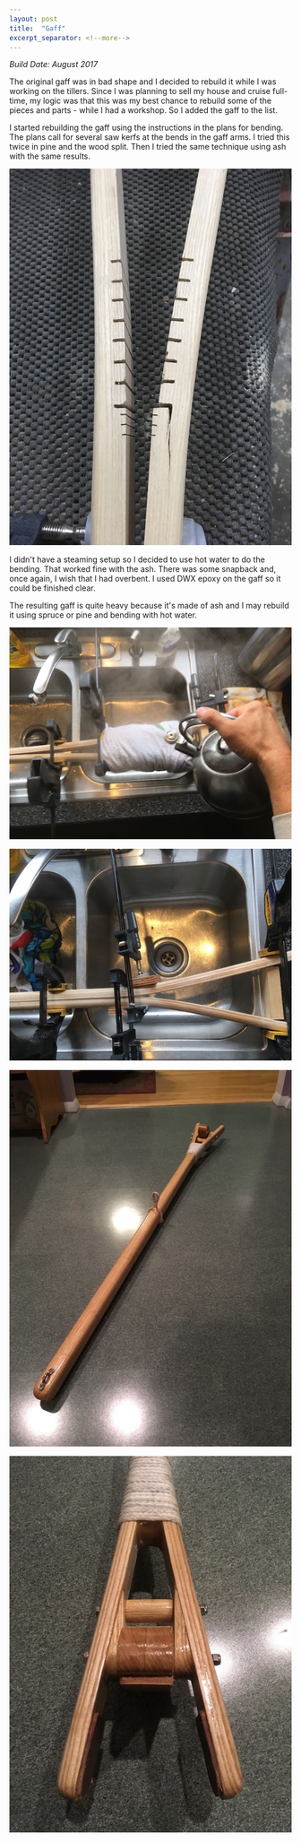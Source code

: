 ```yaml
---
layout: post
title:  "Gaff"
excerpt_separator: <!--more-->
---
```


*Build Date: August 2017*

The original gaff was in bad shape and I decided to rebuild it while I was working on the tillers. Since I was planning to sell my house and cruise full-time, my logic was that this was my best chance to rebuild some of the pieces and parts - while I had a workshop. So I added the gaff to the list.

<!--more-->

I started rebuilding the gaff using the instructions in the plans for bending. The plans call for several saw kerfs at the bends in the gaff arms. I tried this twice in pine and the wood split. Then I tried the same technique using ash with the same results.

![Broken Gaff](/assets/images/brokengaff.jpg)

I didn't have a steaming setup so I decided to use hot water to do the bending. That worked fine with the ash. There was some snapback and, once again, I wish that I had overbent. I used DWX epoxy on the gaff so it could be finished clear.

The resulting gaff is quite heavy because it's made of ash and I may rebuild it using spruce or pine and bending with hot water.

![Steaming Gaff](/assets/images/steaminggaff.jpg)

![Bent Gaff](/assets/images/bentgaff.jpg)

![Gaff](/assets/images/gaff.jpg)

![Gaff Detail](/assets/images/gaffdetail.jpg)

